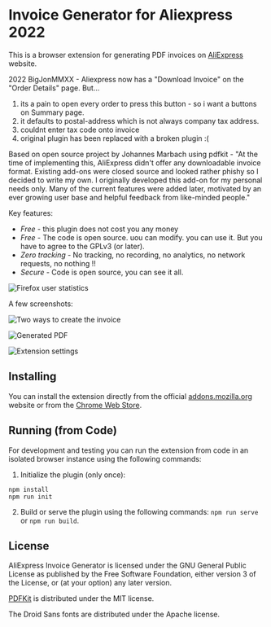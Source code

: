 # Invoice Generator for Aliexpress 2022

This is a browser extension for generating PDF invoices on [AliExpress] website.

2022 BigJonMMXX - Aliexpress now has a "Download Invoice" on the "Order Details" page. But... 
1) its a pain to open every order to press this button - so i want a buttons on Summary page.
2) it defaults to postal-address which is not always company tax address.
3) couldnt enter tax code onto invoice
4) original plugin has been replaced with a broken plugin :(

Based on open source project by Johannes Marbach using pdfkit - "At the time of implementing this, AliExpress didn't offer any downloadable
invoice format. Existing add-ons were closed source and looked rather phishy so I decided
to write my own. I originally developed this add-on for my personal needs only. Many of
the current features were added later, motivated by an ever growing user base and helpful
feedback from like-minded people."

Key features:
- _Free_ - this plugin does not cost you any money
- _Free_ - The code is open source. uou can modify. you can use it. But you have to agree to the GPLv3 (or later).
- _Zero tracking_ - No tracking, no recording, no analytics, no network requests, no nothing !!
- _Secure_ - Code is open source, you can see it all. 

![](screenshots/statistics.png "Firefox user statistics")

A few screenshots:

![](screenshots/onboarding-1.png "Two ways to create the invoice")

![](screenshots/onboarding-2.png "Generated PDF")

![](screenshots/onboarding-3.png "Extension settings")

## Installing

You can install the extension directly from the official [addons.mozilla.org] website
or from the [Chrome Web Store].

## Running (from Code)

For development and testing you can run the extension from code in an isolated browser
instance using the following commands:

1. Initialize the plugin (only once):

```
npm install
npm run init
```

2. Build or serve the plugin using the following commands: `npm run serve` or `npm run build`.

## License

AliExpress Invoice Generator is licensed under the GNU General Public License as published
by the Free Software Foundation, either version 3 of the License, or (at your option) any
later version.

[PDFKit] is distributed under the MIT license.

The Droid Sans fonts are distributed under the Apache license.

[AliExpress]: https://www.aliexpress.com
[addons.mozilla.org]: https://addons.mozilla.org/firefox/addon/aliexpress-invoice-generator/
[Chrome Web Store]: https://chrome.google.com/webstore/detail/haebneihcbnfnhbdpokdbkekepnoiadn
[PDFKit]: https://github.com/foliojs/pdfkit
